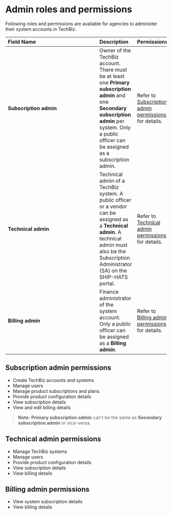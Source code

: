 # Admin roles and permissions

Following roles and permissions are available for agencies to administer their system accounts in TechBiz.

| <div style="width:270px">Field Name</div>  | Description | Permissions
| :------------------------------------------ |:-------------|----
| **Subscription admin** | Owner of the TechBiz account. There must be at least one **Primary subscription admin** and one **Secondary subscription admin** per system. Only a public officer can be assigned as a subscription admin.| Refer to [Subscription admin permissions](#subscription-admin-permissions) for details.
| **Technical admin** | Technical admin of a TechBiz system. A public officer or a vendor can be assigned as a **Technical admin**. A technical admin must also be the Subscription Administrator (SA) on the SHIP-HATS portal. | Refer to [Technical admin permissions](#technical-admin-permissions) for details.
| **Billing admin** | Finance administrator of the system account. Only a public officer can be assigned as a **Billing admin**.| Refer to [Billing admin permissions](#billing-admin-permissions) for details.

## Subscription admin permissions

- Create TechBiz accounts and systems
- Manage users
- Manage product subscriptions and plans
- Provide product configuration details
- View subscription details
- View and edit billing details

> **Note:** **Primary subscription admin** can’t be the same as **Secondary subscription admin** or vice-versa.

## Technical admin permissions

- Manage TechBiz systems
- Manage users
- Provide product configuration details
- View subscription details
- View billing details

## Billing admin permissions

- View system subscription details
- View billing details
